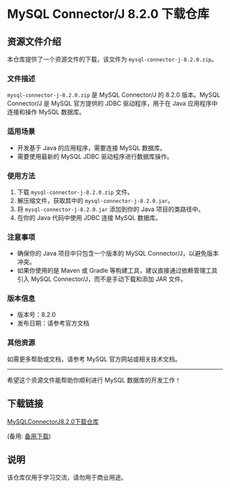 # MySQL Connector/J 8.2.0 下载仓库

## 资源文件介绍

本仓库提供了一个资源文件的下载，该文件为 `mysql-connector-j-8.2.0.zip`。

### 文件描述

`mysql-connector-j-8.2.0.zip` 是 MySQL Connector/J 的 8.2.0 版本。MySQL Connector/J 是 MySQL 官方提供的 JDBC 驱动程序，用于在 Java 应用程序中连接和操作 MySQL 数据库。

### 适用场景

- 开发基于 Java 的应用程序，需要连接 MySQL 数据库。
- 需要使用最新的 MySQL JDBC 驱动程序进行数据库操作。

### 使用方法

1. 下载 `mysql-connector-j-8.2.0.zip` 文件。
2. 解压缩文件，获取其中的 `mysql-connector-j-8.2.0.jar`。
3. 将 `mysql-connector-j-8.2.0.jar` 添加到你的 Java 项目的类路径中。
4. 在你的 Java 代码中使用 JDBC 连接 MySQL 数据库。

### 注意事项

- 确保你的 Java 项目中只包含一个版本的 MySQL Connector/J，以避免版本冲突。
- 如果你使用的是 Maven 或 Gradle 等构建工具，建议直接通过依赖管理工具引入 MySQL Connector/J，而不是手动下载和添加 JAR 文件。

### 版本信息

- 版本号：8.2.0
- 发布日期：请参考官方文档

### 其他资源

如需更多帮助或文档，请参考 MySQL 官方网站或相关技术文档。

---

希望这个资源文件能帮助你顺利进行 MySQL 数据库的开发工作！

## 下载链接
[MySQLConnectorJ8.2.0下载仓库](https://pan.quark.cn/s/a95fd60698b1) 

(备用: [备用下载](https://pan.baidu.com/s/1Rv7rIiCbkIeOvSuC1WvlQQ?pwd=1234))

## 说明

该仓库仅用于学习交流，请勿用于商业用途。
